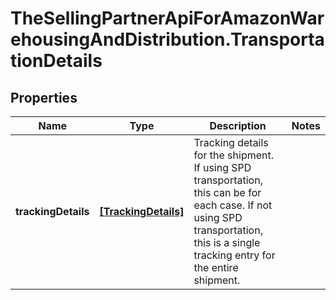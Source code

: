 # TheSellingPartnerApiForAmazonWarehousingAndDistribution.TransportationDetails

## Properties

Name | Type | Description | Notes
------------ | ------------- | ------------- | -------------
**trackingDetails** | [**[TrackingDetails]**](TrackingDetails.md) | Tracking details for the shipment. If using SPD transportation, this can be for each case. If not using SPD transportation, this is a single tracking entry for the entire shipment. | 


